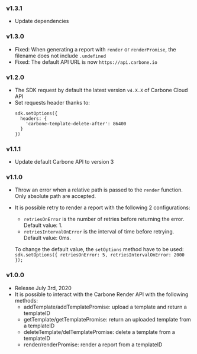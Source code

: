 ### v1.3.1
  - Update dependencies

### v1.3.0
  - Fixed: When generating a report with `render` or `renderPromise`, the filename does not include `.undefined`
  - Fixed: The default API URL is now `https://api.carbone.io`

### v1.2.0
  - The SDK request by default the latest version `v4.X.X` of Carbone Cloud API
  - Set requests header thanks to:
    ```
    sdk.setOptions({
      headers: {
        'carbone-template-delete-after': 86400
      }
    })
    ```

### v1.1.1
  - Update default Carbone API to version 3

### v1.1.0
  - Throw an error when a relative path is passed to the `render` function. Only absolute path are accepted.
  - It is possible retry to render a report with the following 2 configurations:
    - `retriesOnError` is the number of retries before returning the error. Default value: 1.
    - `retriesIntervalOnError` is the interval of time before retrying. Default value: 0ms.

    To change the default value, the `setOptions` method have to be used: `sdk.setOptions({ retriesOnError: 5, retriesIntervalOnError: 2000 });`

### v1.0.0
  - Release July 3rd, 2020
  - It is possible to interact with the Carbone Render API with the following methods:
    - addTemplate/addTemplatePromise: upload a template and return a templateID
    - getTemplate/getTemplatePromise: return an uploaded template from a templateID
    - deleteTemplate/delTemplatePromise: delete a template from a templateID
    - render/renderPromise: render a report from a templateID
